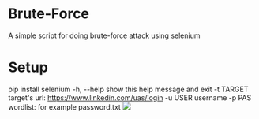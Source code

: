 # Brute-Force
A simple script for doing brute-force attack using selenium
# Setup
pip install selenium
-h, --help  show this help message and exit
-t TARGET   target's url: https://www.linkedin.com/uas/login
-u USER     username
-p PAS      wordlist: for example password.txt
![](https://github.com/mohammadkamrani/Brute-Force/blob/main/ezgif.com-video-to-gif.gif)


